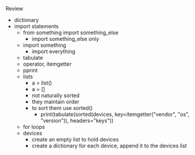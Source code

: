Review
* dictionary
* import statements
  * from something import something_else
    * import something_else only
  * import something
    * import everything
  * tabulate
  * operator, itemgetter
  * pprint
  * lists
    * a = list()
    * a = []
    * not naturally sorted
    * they maintain order
    * to sort them use sorted()
      * print(tabulate(sorted(devices, key=itemgetter("vendor", "os", "version")), headers="keys"))
  * for loops
  * devices
    * create an empty list to hold devices
    * create a dictionary for each device, append it to the devices list